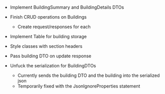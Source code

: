- Implement BuildingSummary and BuildingDetails DTOs
- Finish CRUD operations on Buildings
  - Create request/responses for each
- Implement Table for building storage
- Style classes with section headers


- Pass building DTO on update response
- Unfuck the serialization for BuildingDTOs
  - Currently sends the building DTO and the building into the serialized json
  - Temporarily fixed with the JsonIgnoreProperties statement